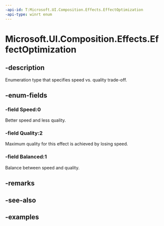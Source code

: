 ```yaml
---
-api-id: T:Microsoft.UI.Composition.Effects.EffectOptimization
-api-type: winrt enum
---
```


<!-- Enumeration syntax.
public enum EffectOptimization : int 
-->

# Microsoft.UI.Composition.Effects.EffectOptimization

## -description
Enumeration type that specifies speed vs. quality trade-off.

## -enum-fields
### -field Speed:0
Better speed and less quality.

### -field Quality:2
Maximum quality for this effect is achieved by losing speed.

### -field Balanced:1
Balance between speed and quality.

## -remarks

## -see-also

## -examples

